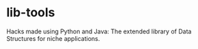 # lib-tools
Hacks made using Python and Java: The extended library of Data Structures for niche applications.
